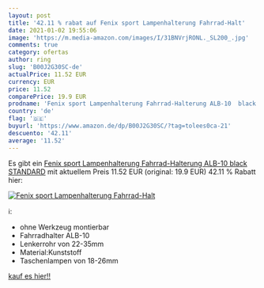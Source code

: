 ```yaml
---
layout: post
title: '42.11 % rabat auf Fenix sport Lampenhalterung Fahrrad-Halt'
date: 2021-01-02 19:55:06
image: 'https://m.media-amazon.com/images/I/31BNVrjRONL._SL200_.jpg'
comments: true
category: ofertas
author: ring
slug: 'B00J2G30SC-de'
actualPrice: 11.52 EUR
currency: EUR
price: 11.52
comparePrice: 19.9 EUR
prodname: 'Fenix sport Lampenhalterung Fahrrad-Halterung ALB-10  black  STANDARD'
country: 'de'
flag: '🇩🇪'
buyurl: 'https://www.amazon.de/dp/B00J2G30SC/?tag=tolees0ca-21'
descuento: '42.11'
average: '11.52'
---
```


Es gibt ein [Fenix sport Lampenhalterung Fahrrad-Halterung ALB-10  black  STANDARD](https://www.amazon.de/dp/B00J2G30SC/?tag=tolees0ca-21) mit aktuellem Preis 11.52 EUR (original: 19.9 EUR) 42.11 % Rabatt hier:

[![Fenix sport Lampenhalterung Fahrrad-Halt](https://m.media-amazon.com/images/I/31BNVrjRONL._SL200_.jpg)](https://www.amazon.de/dp/B00J2G30SC/?tag=tolees0ca-21)

ℹ️:

- ohne Werkzeug montierbar
- Fahrradhalter ALB-10
- Lenkerrohr von 22-35mm
- Material:Kunststoff
- Taschenlampen von 18-26mm

[kauf es hier!!](https://www.amazon.de/dp/B00J2G30SC/?tag=tolees0ca-21)
